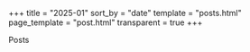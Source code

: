 +++
title = "2025-01"
sort_by = "date"
template = "posts.html"
page_template = "post.html"
transparent = true
+++

Posts
